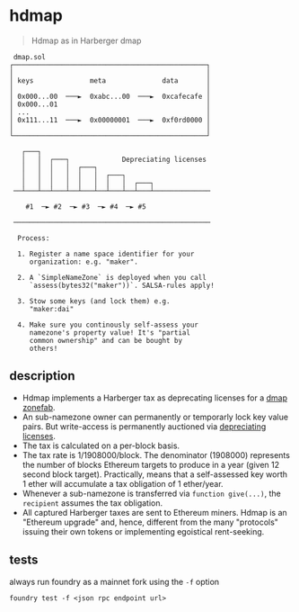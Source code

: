 # hdmap

> Hdmap as in Harberger dmap

```
 dmap.sol
┌────────────────────────────────────────────────┐
│                                                │
│ keys              meta              data       │
│                                                │
│ 0x000...00  ───►  0xabc...00  ───►  0xcafecafe │
│ 0x000...01                                     │
│ ...                                            │
│ 0x111...11  ───►  0x00000001  ───►  0xf0rd0000 │
│                                                │
└────────────────────────────────────────────────┘

   ┌───┐
   │   │  ┌───┐             Depreciating licenses
   │   │  │   │  ┌───┐
   │   │  │   │  │   │  ┌───┐
   │   │  │   │  │   │  │   │  ┌───┐
 ──┴───┴──┴───┴──┴───┴──┴───┴──┴───┴──────────────

    #1  ─► #2  ─► #3  ─► #4  ─► #5

 ─────────────────────────────────────────────────

  Process:

  1. Register a name space identifier for your
     organization: e.g. "maker".

  2. A `SimpleNameZone` is deployed when you call
     `assess(bytes32("maker"))`. SALSA-rules apply!

  3. Stow some keys (and lock them) e.g.
     "maker:dai"

  4. Make sure you continously self-assess your
     namezone's property value! It's "partial
     common ownership" and can be bought by
     others!
```

## description

- Hdmap implements a Harberger tax as deprecating licenses for a
  [dmap](https://github.com/dapphub/dmap)
  [zonefab](https://github.com/dmfxyz/zonefab).
- An sub-namezone owner can permanently or temporarly lock key value pairs.
  But write-access is permanently auctioned via [depreciating
  licenses](https://anthonyleezhang.github.io/pdfs/dl.pdf).
- The tax is calculated on a per-block basis.
- The tax rate is 1/1908000/block. The denominator (1908000) represents the
  number of blocks Ethereum targets to produce in a year (given 12 second block
  target). Practically, means that a self-assessed key worth 1 ether will
  accumulate a tax obligation of 1 ether/year.
- Whenever a sub-namezone is transferred via `function give(...)`, the
  `recipient` assumes the tax obligation.
- All captured Harberger taxes are sent to Ethereum miners. Hdmap is an
  "Ethereum upgrade" and, hence, different from the many "protocols" issuing
  their own tokens or implementing egoistical rent-seeking.

## tests

always run foundry as a mainnet fork using the `-f` option

```shell
foundry test -f <json rpc endpoint url>
```
